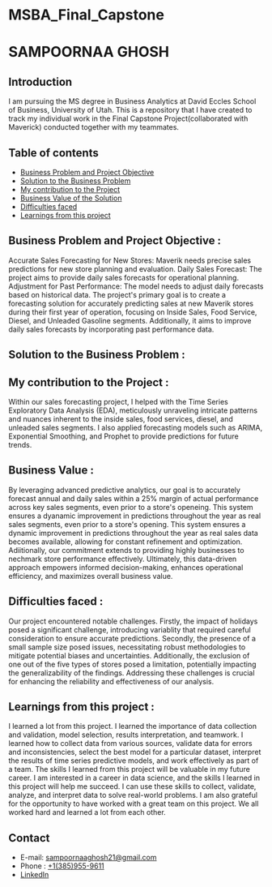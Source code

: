 # MSBA_Final_Capstone
# SAMPOORNAA GHOSH

## Introduction 
I am pursuing the MS degree in Business Analytics at David Eccles School of Business, University of Utah.
This is a repository that I have created to track my individual work in the Final Capstone Project(collaborated with Maverick) conducted together with my teammates.

## Table of contents
- [Business Problem and Project Objective](#Business-Problem-and-Project-Objective)
- [Solution to the Business Problem](#Solution-to-the-Business-Problem)
- [My contribution to the Project](#My-contribution-to-the-Project)
- [Business Value of the Solution](#Business-Value-of-the-Solution)
- [Difficulties faced](#Difficulties-faced)
- [Learnings from this project](#Learnings-from-this-project)

## Business Problem and Project Objective :
Accurate Sales Forecasting for New Stores: Maverik needs precise sales predictions for new store planning and evaluation. Daily Sales Forecast: The project aims to provide daily sales forecasts for operational planning. Adjustment for Past Performance: The model needs to adjust daily forecasts based on historical data.
The project's primary goal is to create a forecasting solution for accurately predicting sales at new Maverik stores during their first year of operation, focusing on Inside Sales, Food Service, Diesel, and Unleaded Gasoline segments. Additionally, it aims to improve daily sales forecasts by incorporating past performance data.

## Solution to the Business Problem : 


## My contribution to the Project :
Within our sales forecasting project, I helped with the Time Series Exploratory Data Analysis (EDA), meticulously unraveling intricate patterns and nuances inherent to the inside sales, food services, diesel, and unleaded sales segments. I also applied forecasting models such as ARIMA, Exponential Smoothing, and Prophet to provide predictions for future trends.

## Business Value :
By leveraging advanced predictive analytics, our goal is to accurately forecast annual and daily sales within a 25% margin of actual performance across key sales segments, even prior to a store's openeing. This system ensures a dyanamic improvement in predictions throughout the year as real sales segments, even prior to a store's opening. This system ensures a dynamic improvement in predictions throughout the year as real sales data becomes available, allowing for constant refinement and optimization. Adiitionally, our commitment extends to providing highly businesses to nechmark store performance effectively. Ultimately, this data-driven approach empowers informed decision-making, enhances operational efficiency, and maximizes overall business value.

## Difficulties faced : 
Our project encountered notable challenges. Firstly, the impact of holidays posed a significant challenge, introducing variablity that required careful consideration to ensure accurate predictions. Secondly, the presence of a small sample size posed issues, necessitating robust methodologies to mitigate potential biases and uncertainties. Additionally, the exclusion of one out of the five types of stores posed a limitation, potentially impacting the generalizability of the findings. Addressing these challenges is crucial for enhancing the reliability and effectiveness of our analysis. 

## Learnings from this project : 
I learned a lot from this project. I learned the importance of data collection and validation, model selection, results interpretation, and teamwork. I learned how to collect data from various sources, validate data for errors and inconsistencies, select the best model for a particular dataset, interpret the results of time series predictive models, and work effectively as part of a team. 
The skills I learned from this project will be valuable in my future career. I am interested in a career in data science, and the skills I learned in this project will help me succeed. I can use these skills to collect, validate, analyze, and interpret data to solve real-world problems. I am also grateful for the opportunity to have worked with a great team on this project. We all worked hard and learned a lot from each other.

## Contact
- E-mail: sampoornaaghosh21@gmail.com
- Phone : [+1(385)955-9611](#+1(385)955-9611)
- [LinkedIn](https://www.linkedin.com/in/sampoornaa-ghosh/)
